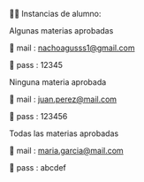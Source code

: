 :student:  Instancias de alumno: 

Algunas materias aprobadas

:e-mail: mail : nachoagusss1@gmail.com 

:key:  pass : 12345 


Ninguna materia aprobada

:e-mail: mail : juan.perez@mail.com

:key: pass : 123456


Todas las materias aprobadas

:e-mail: mail : maria.garcia@mail.com

:key: pass : abcdef



